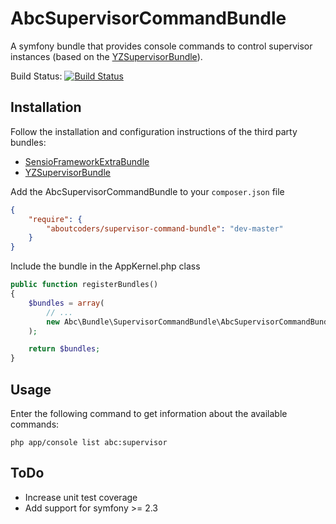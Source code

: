 AbcSupervisorCommandBundle
==========================

A symfony bundle that provides console commands to control supervisor instances (based on the [YZSupervisorBundle](https://github.com/yzalis/SupervisorBundle)).

Build Status: [![Build Status](https://travis-ci.org/aboutcoders/supervisor-command-bundle.svg?branch=master)](https://travis-ci.org/aboutcoders/supervisor-command-bundle)

## Installation

Follow the installation and configuration instructions of the third party bundles:

* [SensioFrameworkExtraBundle](http://symfony.com/doc/current/bundles/SensioFrameworkExtraBundle)
* [YZSupervisorBundle](https://github.com/yzalis/SupervisorBundle)

Add the AbcSupervisorCommandBundle to your `composer.json` file

```json
{
    "require": {
        "aboutcoders/supervisor-command-bundle": "dev-master"
    }
}
```

Include the bundle in the AppKernel.php class

```php
public function registerBundles()
{
    $bundles = array(
        // ...
        new Abc\Bundle\SupervisorCommandBundle\AbcSupervisorCommandBundle(),
    );

    return $bundles;
}
```

## Usage

Enter the following command to get information about the available commands:

```
php app/console list abc:supervisor
```

## ToDo

* Increase unit test coverage
* Add support for symfony >= 2.3